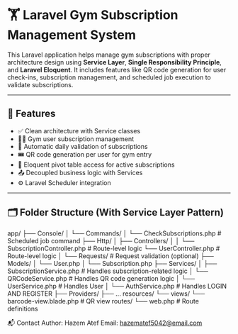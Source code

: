 # 🏋️ Laravel Gym Subscription Management System

This Laravel application helps manage gym subscriptions with proper architecture design using **Service Layer**, **Single Responsibility Principle**, and **Laravel Eloquent**. It includes features like QR code generation for user check-ins, subscription management, and scheduled job execution to validate subscriptions.

---

## 📌 Features

- ✅ Clean architecture with Service classes
- 🧍‍♂️ Gym user subscription management
- 📅 Automatic daily validation of subscriptions
- 🎟️ QR code generation per user for gym entry
- 🔐 Eloquent pivot table access for active subscriptions
- 📤 Decoupled business logic with Services
- ⚙️ Laravel Scheduler integration

---

## 🗂 Folder Structure (With Service Layer Pattern)

app/
├── Console/
│ └── Commands/
│ └── CheckSubscriptions.php # Scheduled job command
├── Http/
│ ├── Controllers/
│ │ └── SubscriptionController.php # Route-level logic
    └── UserController.php # Route-level logic
│ └── Requests/ # Request validation (optional)
├── Models/
│ └── User.php
│ └── Subscription.php
├── Services/
│ ├── SubscriptionService.php # Handles subscription-related logic
│ └── QRCodeService.php # Handles QR code generation logic
│ └── UserService.php # Handles User
│ └── AuthService.php # Handles LOGIN AND REGISTER
├── Providers/
├── ...
resources/
└── views/
└── barcode-view.blade.php # QR view
routes/
└── web.php # Route definitions


📬 Contact
Author: Hazem Atef
Email: hazematef5042@email.com

